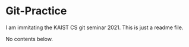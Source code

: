 # Git-Practice

I am immitating the KAIST CS git seminar 2021.
This is just a readme file.

No contents below.
